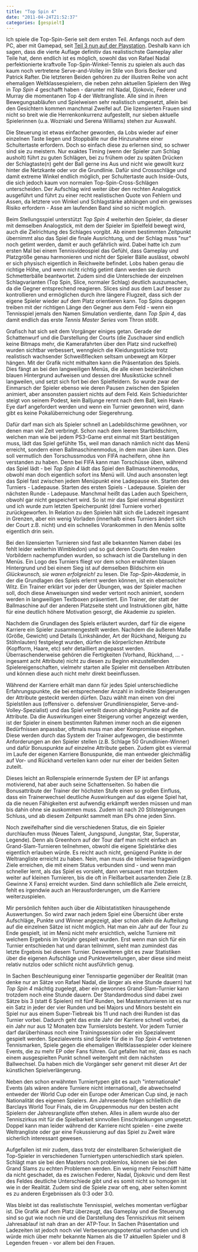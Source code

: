 ```yaml
---
title: "Top Spin 4"
date: "2011-04-24T21:52:37"
categories: [gespielt]
---
```


Ich spiele die Top-Spin-Serie seit dem ersten Teil. Anfangs noch auf dem PC, aber mit Gamepad, seit [Teil 3 nun auf der Playstation](/blog/2009/04/20/minimalismus-und-details/). Deshalb kann ich sagen, dass die vierte Auflage definitiv das realistischste Gameplay aller Teile hat, denn endlich ist es möglich, sowohl das von Rafael Nadal perfektionierte kraftvolle Top-Spin-Winkel-Tennis zu spielen als auch das kaum noch vertretene Serve-and-Volley im Stile von Boris Becker und Patrick Rafter. Die letzteren Beiden gehören zu der illustren Reihe von acht ehemaligen Weltklassespielern, die neben zehn aktuellen Spielern den Weg in *Top Spin 4* geschafft haben - darunter mit Nadal, Djokovic, Federer und Murray die momentanen Top 4 der Weltrangliste. Alle sind in ihren Bewegungsabläufen und Spielweisen sehr realistisch umgesetzt, allein bei den Gesichtern kommen manchmal Zweifel auf. Die lizensierten Frauen sind nicht so breit wie die Herrenkonkurrenz aufgestellt, nur sieben aktuelle Spielerinnen (u.a. Wozniaki und Serena Williams) stehen zur Auswahl.

Die Steuerung ist etwas einfacher geworden, da Lobs wieder auf einer einzelnen Taste liegen und Stoppbälle nur die Hinzunahme einer Schultertaste erfordern. Doch so einfach diese zu erlernen sind, so schwer sind sie zu meistern. Nur exaktes Timing (wenn der Spieler zum Schlag ausholt) führt zu guten Schlägen, bei zu frühem oder zu späten Drücken der Schlagtaste(n) geht der Ball gerne ins Aus und nicht wie gewollt kurz hinter die Netzkante oder vor die Grundlinie. Dafür sind Crossschläge und damit extreme Winkel endlich möglich, per Schultertaste auch Inside-Outs, die sich jedoch kaum von normalen Top-Spin-Cross-Schlägen unterscheiden. Der Aufschlag wird weiter über den rechten Analogstick ausgeführt und führt zu einer recht realistischen Quote von Fehlern und Assen, da letztere von Winkel und Schlagstärke abhängen und ein gewisses Risiko erfordern - Asse am laufenden Band sind so nicht möglich.

Beim Stellungsspiel unterstützt *Top Spin 4* weiterhin den Spieler, da dieser mit demselben Analogstick, mit dem der Spieler im Spielfeld bewegt wird, auch die Zielrichtung des Schlages vorgibt. Ab einem bestimmten Zeitpunkt übernimmt also das Spiel die finale Ausrichtung, und der Schlag muss "nur" noch getimt werden, damit er auch gefährlich wird. Dabei hatte ich zum ersten Mal bei einem Tennisvideospiel das Gefühl, dass Gameplay und Platzgröße genau harmonieren und nicht der Spieler Bälle auslässt, obwohl er sich physisch eigentlich in Reichweite befindet. Lobs haben genau die richtige Höhe, und wenn nicht richtig getimt dann werden sie durch Schmetterbälle beantwortet. Zudem sind die Unterschiede der einzelnen Schlagvarianten (Top Spin, Slice, normaler Schlag) deutlich auszumachen, da die Gegner entsprechend reagieren. Slices sind aus dem Lauf besser zu kontrollieren und ermöglichen durch ihre längere Flugzeit, dass sich der eigene Spieler wieder auf dem Platz orientieren kann. Top Spins dagegen treiben mit der richtigen Länge den Gegner aus dem Feld - wenn ein Tennisspiel jemals den Namen Simulation verdiente, dann *Top Spin 4*, das damit endlich das erste *Tennis Master Series* vom Thron stößt.

Grafisch hat sich seit dem Vorgänger einiges getan. Gerade der Schattenwurf und die Darstellung der Courts (die Zuschauer sind endlich keine Bitmaps mehr, die Kamerafahrten über den Platz sind ruckelfrei) wurden sichtbar verbessert, wenngleich die Kleidungsstücke trotz realistisch wachsender Schweißflecken seltsam unbewegt am Körper hängen. Mit der Grafik nicht mithalten kann die Präsentation des Spiels. Dies fängt an bei den langweiligen Menüs, die alle einen bezierähnlichen blauen Hintergrund aufweisen und dessen drei Musikstücke schnell langweilen, und setzt sich fort bei den Spielfeldern. So wurde zwar der Einmarsch der Spieler ebenso wie deren Pausen zwischen den Spielen animiert, aber ansonsten passiert nichts auf dem Feld. Kein Schiedsrichter steigt von seinem Podest, kein Balljunge rennt nach dem Ball, kein Hawk-Eye darf angefordert werden und wenn ein Turnier gewonnen wird, dann gibt es keine Pokalüberreichung oder Siegerehrung.

Dafür darf man sich als Spieler schnell an Ladebildschirme gewöhnen, vor denen man viel Zeit verbringt. Schon nach dem leeren Startbildschirm, welchen man wie bei jedem PS3-Game erst einmal mit Start bestätigen muss, lädt das Spiel gefühlte 15s, weil man danach nämlich nicht das Menü erreicht, sondern einen Ballmaschinenmodus, in dem man üben kann. Dies soll vermutlich den Torschussmodus von FIFA nacheifern, ohne ihn verstanden zu haben. Denn bei FIFA kann man Torschüsse üben, während das Spiel lädt - bei *Top Spin 4* lädt das Spiel den Ballmaschinenmodus, obwohl man doch eigentlich sofort ins Menü will. Und auch ansonsten legt das Spiel fast zwischen jedem Menüpunkt eine Ladepause ein. Starten des Turniers - Ladepause. Starten des ersten Spiels - Ladepause. Spielen der nächsten Runde - Ladepause. Manchmal heißt das Laden auch Speichern, obwohl gar nicht gespeichert wird. So ist mir das Spiel einmal abgestürzt und ich wurde zum letzten Speicherpunkt (drei Turniere vorher) zurückgeworfen. In Relation zu den Spielen hält sich die Ladezeit ingesamt in Grenzen, aber ein wenig Vorladen (innerhalb eines Turniers ändert sich der Court z.B. nicht) und ein schnelles Vorankommen in den Menüs sollte eigentlich drin sein.

Bei den lizensierten Turnieren sind fast alle bekannten Namen dabei (es fehlt leider weiterhin Wimbledon) und so gut deren Courts den realen Vorbildern nachempfunden wurden, so schwach ist die Darstellung in den Menüs. Ein Logo des Turniers fliegt vor dem schon erwähnten blauen Hintergrund und bei einem Sieg ist auf demselben Bildschirm ein *Glückwunsch, sie waren erfolgreich!* zu lesen. Die *Top-Spin-Akademie*, in der die Grundlagen des Spiels erlernt werden können, ist ein ebensolcher Witz. Ein Trainer erklärt vor jeder der Übungen, was der Spieler machen soll, doch diese Anweisungen sind weder vertont noch animiert, sondern werden in langweiligen Textboxen präsentiert. Ein Trainer, der statt der Ballmaschine auf der anderen Platzseite steht und Instruktionen gibt, hätte für eine deutlich höhere Motivation gesorgt, die Akademie zu spielen.

Nachdem die Grundlagen des Spiels erläutert wurden, darf für die eigene Karriere ein Spieler zusammengestellt werden. Nachdem die äußeren Maße (Größe, Gewicht) und Details (Linkshänder, Art der Rückhand, Neigung zu Stöhnlauten) festgelegt wurden, dürfen die körperlichen Attribute (Kopfform, Haare, etc) sehr detailliert angepasst werden. Überraschenderweise gehören die Fertigkeiten (Vorhand, Rückhand, ... - ingesamt acht Attribute) nicht zu diesen zu Beginn einzustellenden Spielereigenschaften, vielmehr starten alle Spieler mit denselben Attributen und können diese auch nicht mehr direkt beeinflussen.

Während der Karriere erhält man dann für jedes Spiel unterschiedliche Erfahrungspunkte, die bei entsprechender Anzahl in indirekte Steigerungen der Attribute gesteckt werden dürfen. Dazu wählt man einen von drei Spielstilen aus (offensiver o. defensiver Grundlinienspieler, Serve-and-Volley-Spezialist) und das Spiel verteilt davon abhängig Punkte auf die Attribute. Da die Auswirkungen einer Steigerung vorher angezeigt werden, ist der Spieler in einem bestimmten Rahmen immer noch an die eigenen Bedürfnissen anpassbar, oftmals muss man aber Kompromisse eingehen. Diese werden durch das System der Trainer aufgewogen, die bestimmte Anforderungen an den Spieler stellen (z.B. Schlage 50 Grundlinien-Winner) und dafür Bonuspunkte auf einzelne Attribute geben. Zudem gibt es viermal im Laufe der eigenen Karriere Bonuspunkte, die man entweder gleichmäßig auf Vor- und Rückhand verteilen kann oder nur einer der beiden Seiten zuteilt.

Dieses leicht an Rollenspiele erinnernde System der EP ist anfangs motivierend, hat aber auch seine Schattenseiten. So haben die Bonusattribute der Trainer der höchsten Stufe einen so großen Einfluss, dass ein Trainerwechsel deutliche Auswirkungen auf das eigene Spiel hat, da die neuen Fähigkeiten erst aufwendig erkämpft werden müssen und man bis dahin ohne sie auskommen muss. Zudem ist nach 20 Stilsteigerungen Schluss, und ab diesem Zeitpunkt sammelt man EPs ohne jeden Sinn.

Noch zweifelhafter sind die verschiedenen Status, die ein Spieler durchlaufen muss (Neues Talent, Jungspund, Jungstar, Star, Superstar, Legende). Denn als Greenhorn auf der Tour darf man nicht einfach an Grand-Slam-Turnieren teilnehmen, obwohl die eigene Spielstärke dies eigentlich erlauben würde. Es reicht auch nicht, genügend Punkte in der Weltrangliste erreicht zu haben. Nein, man muss die teilweise fragwürdigen Ziele erreichen, die mit einem Status verbunden sind - und wenn man schneller lernt, als das Spiel es vorsieht, dann versauert man trotzdem weiter auf kleinen Turnieren, bis die oft in Fleißarbeit ausartenden Ziele (z.B. Gewinne X Fans) erreicht wurden. Sind dann schließlich alle Ziele erreicht, fehlt es irgendwie auch an Herausforderungen, um die Karriere weiterzuspielen.

Mir persönlich fehlten auch über die Alibistatistiken hinausgehende Auswertungen. So wird zwar nach jedem Spiel eine Übersicht über erste Aufschläge, Punkte und Winner angezeigt, aber schon allein die Aufteilung auf die einzelnen Sätze ist nicht möglich. Hat man ein Jahr auf der Tour zu Ende gespielt, ist im Menü nicht mehr ersichtlich, welche Turniere mit welchem Ergebnis im Vorjahr gespielt wurden. Erst wenn man sich für ein Turnier entschieden hat und daran teilnimmt, sieht man zumindest das letzte Ergebnis bei diesem Turnier. Desweiteren gibt es zwar Statistiken über die eigenen Aufschläge und Punkteverteilungen, aber diese sind meist relativ nutzlos oder schlicht nicht ausführlich genug.

In Sachen Beschleunigung einer Tennispartie gegenüber der Realität (man denke nur an Sätze von Rafael Nadal, die länger als eine Stunde dauern) hat *Top Spin 4* mächtig zugelegt, aber ein gewonnes Grand-Slam-Turnier kann trotzdem noch eine Stunde dauern. Der Standardmodus sind dabei zwei Sätze bis 3 (statt 6 Spielen) mit fünf Runden, bei Mastersturnieren ist es nur ein Satz in jeder der vier Runden und bei Majors und Minors besteht ein Spiel nur aus einem Super-Tiebreak bis 11 und nach drei Runden ist das Turnier vorbei. Dadurch geht das erste Jahr der Karriere schnell vorbei, da ein Jahr nur aus 12 Monaten bzw Turnierslots besteht. Vor jedem Turnier darf darüberhinaus noch eine Trainingssession oder ein Spezialevent gespielt werden. Spezialevents sind Spiele für die in *Top Spin 4* vertretenen Tennismarken, Spiele gegen die ehemaligen Weltklassespieler oder kleinere Events, die zu mehr EP oder Fans führen. Gut gefallen hat mir, dass es nach einem ausgespielten Punkt schnell weitergeht mit dem nächsten Ballwechsel. Da haben mich die Vorgänger sehr genervt mit dieser Art der künstlichen Spielverlängerung.

Neben den schon erwähnten Turniertypen gibt es auch "internationale" Events (als wären andere Turniere nicht international), die abwechselnd entweder der World Cup oder ein Europe oder American Cup sind, je nach Nationalität des eigenen Spielers. Am Jahresende folgen schließlich die Barclays World Tour Finals, die im Gruppenmodus nur den besten acht Spielern der Jahresrangliste offen stehen. Alles in allem wurde also der Tenniszirkus mit für die Spielbarkeit sinnvollen Einschränkungen umgesetzt. Doppel kann man leider während der Karriere nicht spielen - eine zweite Weltrangliste oder gar eine Fokussierung auf das Spiel zu Zweit wäre sicherlich interessant gewesen.

Aufgefallen ist mir zudem, dass trotz der einstellbaren Schwierigkeit die Top-Spieler in verschiedenen Turniertypen unterschiedlich stark spielen. Schlägt man sie bei den Masters noch problemlos, können sie bei den Grand Slams zu echten Problemen werden. Ein wenig mehr Feinschliff hätte da nicht geschadet, da es zwischen Federer, Nadal, Djokovic und dem Rest des Feldes deutliche Unterschiede gibt und es somit nicht so homogen ist wie in der Realität. Zudem sind die Spiele zwar oft eng, aber selten kommt es zu anderen Ergebnissen als 0:3 oder 3:0.

Was bleibt ist das realistischste Tennisspiel, welches momentan verfügbar ist. Die Grafik auf dem Platz überzeugt, das Gameplay und die Steuerung sind so gut wie noch nie und die Darstellung des Tenniszirkus mit seinem Jahresablauf ist nah dran an der ATP-Tour. In Sachen Präsentation und Ladezeiten ist jedoch noch viel Verbesserungspotential vorhanden und ich würde mich über mehr bekannte Namen als die 17 aktuellen Spieler und 8 Legenden freuen - vor allem bei den Frauen.
